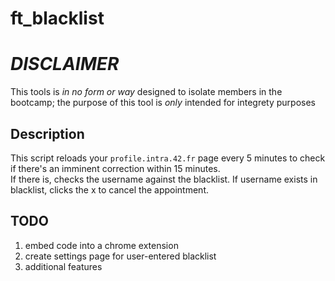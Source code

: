 # ft_blacklist  
# ***DISCLAIMER***
This tools is *in no form or way* designed to isolate members in the bootcamp; the purpose of this tool is *only* intended for integrety purposes  
## Description  
This script reloads your ```profile.intra.42.fr``` page every 5 minutes to check if there's an imminent correction within 15 minutes.  
If there is, checks the username against the blacklist. If username exists in blacklist, clicks the x to cancel the appointment.  
## TODO
1. embed code into a chrome extension  
2. create settings page for user-entered blacklist  
3. additional features  
